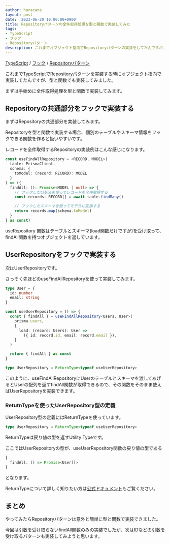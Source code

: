```yaml
---
author: haracane
layout: post
date: '2023-06-20 10:00:00+0900'
title: Repositoryパターンの全件取得処理を型と関数で実装してみた
tags:
- TypeScript
- フック
- Repositoryパターン
description: これまでオブジェクト指向でRepositoryパターンの実装をしてたんですが、今回はRepositoryパターンの全件取得処理を型と関数で実装してみました。
---
```

<!-- tag_links -->
[TypeScript](/tags/typescript/) / [フック](/tags/hook/) / [Repositoryパターン](/tags/repository-pattern/)

<!-- content -->
これまでTypeScriptでRepositoryパターンを実装する時にオブジェクト指向で実装してたんですが、型と関数でも実装してみました。

まずは手始めに全件取得処理を型と関数で実装してみます。

## Repositoryの共通部分をフックで実装する

まずはRepositoryの共通部分を実装してみます。

Repositoryを型と関数で実装する場合、個別のテーブルやスキーマ情報をフックできる関数を作ると扱いやすいです。

レコードを全件取得するRepositoryの実装例はこんな感じになります。

```typescript
const useFindAllRepository = <RECORD, MODEL>(
  table: PrismaClient,
  schema: {
    toModel: (record: RECORD): MODEL
  }
) => ({
  findAll: (): Promise<MODEL | null> => {
    // フックしたtableを使ってレコードを全件取得する
    const records: RECORD[] = await table.findMany()

    // フックしたスキーマを使ってモデルに変換する
    return records.map(schema.toModel)
  }
} as const)
```

useRepository 関数はテーブルとスキーマ(load関数だけですが)を受け取って、findAll関数を持つオブジェクトを返しています。

## UserRepositoryをフックで実装する

次はUserRepositoryです。

さっそく先ほどのuseFindAllRepositoryを使って実装してみます。

```typescript
type User = {
  id: number
  email: string
}

const useUserRepository = () => {
  const { findAll } = useFindAllRepository<Users, User>(
    prisma.users,
    {
      load: (record: Users): User =>
        ({ id: record.id, email: record.email }),
    }
  )

  return { findAll } as const
}

type UserRepository = ReturnType<typeof useUserRepository>
```

このように、useFindAllRepositoryにUserのテーブルとスキーマを渡してあげるとUserの配列を返すfindAll関数が取得できるので、その関数をそのまま使えばUserRepositoryを実装できます。

### RetutnTypeを使ったUserRepository型の定義

UserRepository型の定義にはReturnTypeを使っています。

```typescript
type UserRepository = ReturnType<typeof useUserRepository>
```

ReturnTypeは戻り値の型を返すUtility Typeです。

ここではUserRepositoryの型が、useUserRepository関数の戻り値の型である

```typescript
{
  findAll: () => Promise<User[]>
}
```

となります。

ReturnTypeについて詳しく知りたい方は[公式ドキュメント](https://www.typescriptlang.org/docs/handbook/utility-types.html#returntypetype)もご覧ください。

## まとめ

やってみたらRepositoryパターンは意外と簡単に型と関数で実装できました。

今回は引数を受け取らないfindAll関数のみの実装でしたが、次はIDなどの引数を受け取るパターンも実装してみようと思います。
